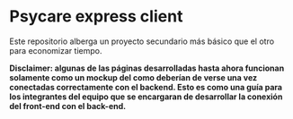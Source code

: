 # Psycare express client

Este repositorio alberga un proyecto secundario más básico que el otro para economizar tiempo.

**Disclaimer: algunas de las páginas desarrolladas hasta ahora funcionan solamente como un mockup del como deberían de verse una vez conectadas correctamente con el backend.
Esto es como una guía para los integrantes del equipo que se encargaran de desarrollar la conexión del front-end con el back-end.**
